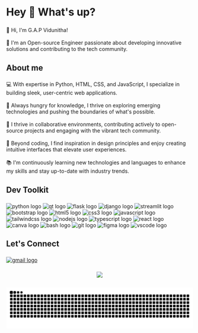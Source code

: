 <h1 align="left">Hey 👋 What's up?</h1>

###

<p align="left">👋 Hi, I'm G.A.P Vidunitha!<br><br>🚀 I'm an Open-source Engineer passionate about developing innovative solutions and contributing to the tech community.</p>

###

<h2 align="left">About me</h2>

###

<p align="left">💻 With expertise in Python, HTML, CSS, and JavaScript, I specialize in building sleek, user-centric web applications.<br><br>🌱 Always hungry for knowledge, I thrive on exploring emerging technologies and pushing the boundaries of what's possible.<br><br>🤝 I thrive in collaborative environments, contributing actively to open-source projects and engaging with the vibrant tech community.<br><br>🎨 Beyond coding, I find inspiration in design principles and enjoy creating intuitive interfaces that elevate user experiences.<br><br>📚 I'm continuously learning new technologies and languages to enhance my skills and stay up-to-date with industry trends.</p>

###

<h2 align="left">Dev Toolkit</h2>

###

<div align="left">
  <img src="https://cdn.jsdelivr.net/gh/devicons/devicon/icons/python/python-original.svg" height="40" alt="python logo" style="cursor: default;" />
  <img src="https://cdn.jsdelivr.net/gh/devicons/devicon/icons/qt/qt-original.svg" height="40" alt="qt logo" style="cursor: default;" />
  <img src="https://skillicons.dev/icons?i=flask" height="40" alt="flask logo" style="cursor: default;" />
  <img src="https://skillicons.dev/icons?i=django" height="40" alt="django logo" style="cursor: default;" />
  <img src="https://streamlit.io/images/brand/streamlit-mark-color.png" height="35" alt="streamlit logo" style="cursor: default;" />
  <img src="https://cdn.jsdelivr.net/gh/devicons/devicon/icons/bootstrap/bootstrap-original.svg" height="40" alt="bootstrap logo" style="cursor: default;" />
  <img src="https://cdn.jsdelivr.net/gh/devicons/devicon/icons/html5/html5-original.svg" height="40" alt="html5 logo" style="cursor: default;" />
  <img src="https://cdn.jsdelivr.net/gh/devicons/devicon/icons/css3/css3-original.svg" height="40" alt="css3 logo" style="cursor: default;" />
  <img src="https://skillicons.dev/icons?i=js" height="40" alt="javascript logo" style="cursor: default;" />
  <img src="https://skillicons.dev/icons?i=tailwind" height="40" alt="tailwindcss logo" style="cursor: default;" />
  <img src="https://cdn.jsdelivr.net/gh/devicons/devicon/icons/nodejs/nodejs-original.svg" height="40" alt="nodejs logo" style="cursor: default;" />
  <img src="https://skillicons.dev/icons?i=ts" height="40" alt="typescript logo" style="cursor: default;" />
  <img src="https://cdn.jsdelivr.net/gh/devicons/devicon/icons/react/react-original.svg" height="40" alt="react logo" style="cursor: default;" />
  <img src="https://cdn.jsdelivr.net/gh/devicons/devicon/icons/canva/canva-original.svg" height="40" alt="canva logo" style="cursor: default;" />
  <img src="https://skillicons.dev/icons?i=bash" height="40" alt="bash logo" style="cursor: default;" />
  <img src="https://cdn.jsdelivr.net/gh/devicons/devicon/icons/git/git-original.svg" height="40" alt="git logo" style="cursor: default;" />
  <img src="https://cdn.jsdelivr.net/gh/devicons/devicon/icons/figma/figma-original.svg" height="40" alt="figma logo" style="cursor: default;" />
  <img src="https://skillicons.dev/icons?i=vscode" height="40" alt="vscode logo" style="cursor: default;" />
</div>

###

<h2 align="left">Let's Connect</h2>

###

<div align="left">
  <a href="mailto:your-email@example.com">
    <img src="https://raw.githubusercontent.com/maurodesouza/profile-readme-generator/master/src/assets/icons/social/gmail/default.svg" width="52" height="40" alt="gmail logo" />
  </a>
</div>

###

<div align="center">
  <img src="https://profile-counter.glitch.me/AlgorithmicPV/count.svg?" />
</div>

###

<img src="https://raw.githubusercontent.com/AlgorithmicPV/AlgorithmicPV/output/snake.svg" alt="Snake animation" />

###
